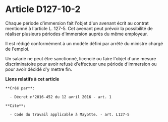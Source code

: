 # Article D127-10-2

Chaque période d'immersion fait l'objet d'un avenant écrit au contrat mentionné à l'article L. 127-5. Cet avenant peut
prévoir la possibilité de réaliser plusieurs périodes d'immersion auprès du même employeur. 

Il est rédigé conformément à un modèle défini par arrêté du ministre chargé de l'emploi. 

Un salarié ne peut être sanctionné, licencié ou faire l'objet d'une mesure discriminatoire pour avoir refusé d'effectuer une
période d'immersion ou pour avoir décidé d'y mettre fin.

**Liens relatifs à cet article**

	**Créé par**:

	  - Décret n°2016-452 du 12 avril 2016 - art. 1

	**Cite**:

	  - Code du travail applicable à Mayotte. - art. L127-5
